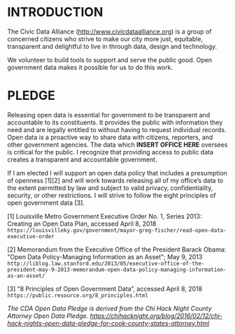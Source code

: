 # INTRODUCTION
The Civic Data Alliance (http://www.civicdataalliance.org) is a group of concerned citizens who strive to make our city more just, equitable, transparent and delightful to live in through data, design and technology. 

We volunteer to build tools to support and serve the public good. Open government data makes it possible for us to do this work. 

# PLEDGE
Releasing open data is essential for government to be transparent and accountable to its constituents. It provides the public with information they need and are legally entitled to without having to request individual records. Open data is a proactive way to share data with citizens, reporters, and other government agencies. The data which **INSERT OFFICE HERE** oversees is critical for the public. I recognize that providing access to public data creates a transparent and accountable government.

If I am elected I will support an open data policy that includes a presumption of openness [1][2] and will work towards releasing all of my office’s data to the extent permitted by law and subject to valid privacy, confidentiality, security, or other restrictions. I will strive to follow the eight principles of open government data [3].

[1] Louisville Metro Government Executive Order No. 1, Series 2013: Creating an Open Data Plan, accessed April 8, 2018 `https://louisvilleky.gov/government/mayor-greg-fischer/read-open-data-executive-order` 

[2] Memorandum from the Executive Office of the President Barack Obama: "Open Data Policy-Managing Information as an Asset"; May 9, 2013 `http://liblog.law.stanford.edu/2013/05/executive-office-of-the-president-may-9-2013-memorandum-open-data-policy-managing-information-as-an-asset/`

[3] “8 Principles of Open Government Data”, accessed April 8, 2018 `https://public.resource.org/8_principles.html`

_The CDA Open Data Pledge is derived from the Chi Hack Night County Attorney Open Data Pledge. https://chihacknight.org/blog/2016/02/12/chi-hack-nights-open-data-pledge-for-cook-county-states-attorney.html_